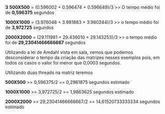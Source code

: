 **3**
**500X500** =  (0.596002 +  0.596474 + 0.596649)/3 >> O tempo médio foi de **0,596375** segundos

**1000X1000** = (3.976048 + 3.981883 + 3.960244)/3 >> o tempo médio foi de **3,972725** segundos

**2000X2000** = (29.111981 + 29.436010 + 29.143253)/3  >> o tempo médio foi de **29,23041466666667** segundos


Utilizando a lei de Amdahl vista em sala, vemos que podemos desconsiderar o tempo da criação das matrizes nesses exemplos pois, em todos os casos o valor foi menor que 0,0003 segundos.

Utilizando duas threads na matriz teremos

**500X500** >> 0,596375/2 == 0,2981875 segundos estimado

**1000X1000** >> 3,972725/2 == 1,9863625 segundos estimado

**2000X2000** >> 29,23041466666667/2 == 14,61520733333334 segundos estimado
